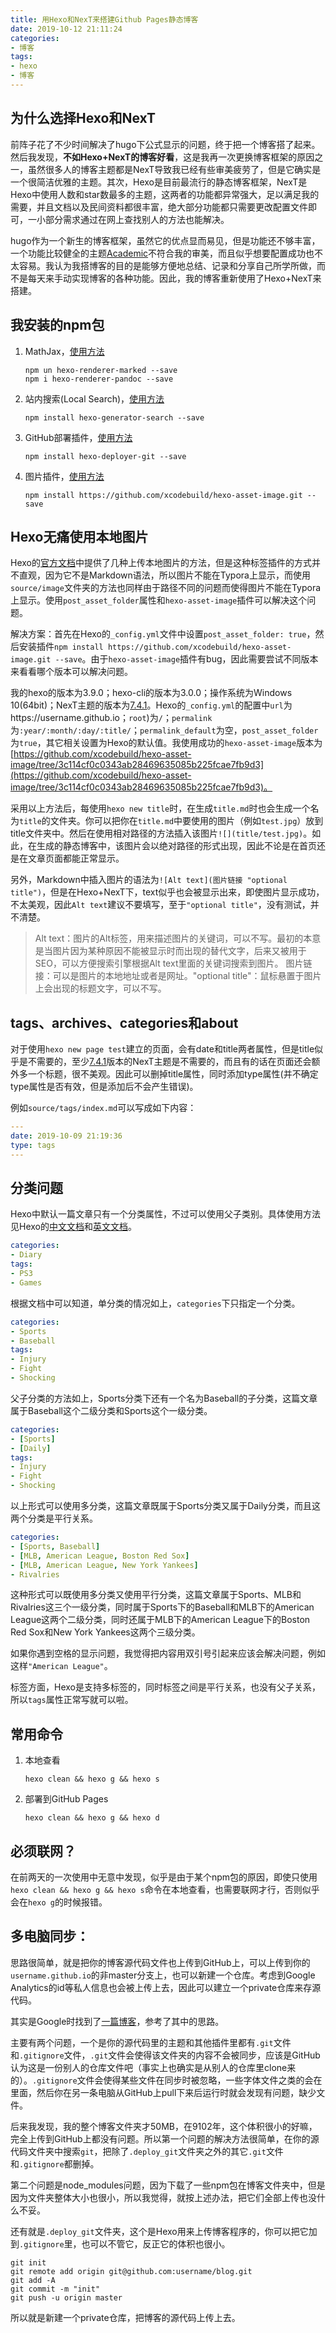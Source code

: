 ```yaml
---
title: 用Hexo和NexT来搭建Github Pages静态博客
date: 2019-10-12 21:11:24
categories:
- 博客
tags:
- hexo
- 博客
---
```


## 为什么选择Hexo和NexT

前阵子花了不少时间解决了hugo下公式显示的问题，终于把一个博客搭了起来。然后我发现，**不如Hexo+NexT的博客好看**，这是我再一次更换博客框架的原因之一，虽然很多人的博客主题都是NexT导致我已经有些审美疲劳了，但是它确实是一个很简洁优雅的主题。其次，Hexo是目前最流行的静态博客框架，NexT是Hexo中使用人数和star数最多的主题，这两者的功能都异常强大，足以满足我的需要，并且文档以及民间资料都很丰富，绝大部分功能都只需要更改配置文件即可，一小部分需求通过在网上查找别人的方法也能解决。

hugo作为一个新生的博客框架，虽然它的优点显而易见，但是功能还不够丰富，一个功能比较健全的主题[Academic](https://themes.gohugo.io/academic/)不符合我的审美，而且似乎想要配置成功也不太容易。我认为我搭博客的目的是能够方便地总结、记录和分享自己所学所做，而不是每天来手动实现博客的各种功能。因此，我的博客重新使用了Hexo+NexT来搭建。

<!-- more -->

## 我安装的npm包

1. MathJax，[使用方法](https://theme-next.org/docs/third-party-services/math-equations)

   ```shell
   npm un hexo-renderer-marked --save
   npm i hexo-renderer-pandoc --save
   ```

2. 站内搜索(Local Search)，[使用方法](https://theme-next.org/docs/third-party-services/search-services#Local-Search)

   ```shell
   npm install hexo-generator-search --save
   ```

3. GitHub部署插件，[使用方法](https://hexo.io/zh-cn/docs/one-command-deployment#Git)

   ```shell
   npm install hexo-deployer-git --save
   ```

4. 图片插件，[使用方法](https://github.com/xcodebuild/hexo-asset-image/)

   ```shell
   npm install https://github.com/xcodebuild/hexo-asset-image.git --save
   ```

## Hexo无痛使用本地图片

Hexo的[官方文档](https://hexo.io/zh-cn/docs/asset-folders)中提供了几种上传本地图片的方法，但是这种标签插件的方式并不直观，因为它不是Markdown语法，所以图片不能在Typora上显示，而使用`source/image`文件夹的方法也同样由于路径不同的问题而使得图片不能在Typora上显示。使用`post_asset_folder`属性和`hexo-asset-image`插件可以解决这个问题。

解决方案：首先在Hexo的`_config.yml`文件中设置`post_asset_folder: true`，然后安装插件`npm install https://github.com/xcodebuild/hexo-asset-image.git --save`。由于`hexo-asset-image`插件有bug，因此需要尝试不同版本来看看哪个版本可以解决问题。

我的hexo的版本为3.9.0；hexo-cli的版本为3.0.0；操作系统为Windows 10(64bit)；NexT主题的版本为[7.4.1](https://github.com/theme-next/hexo-theme-next/releases/tag/v7.4.1)。Hexo的`_config.yml`的配置中`url`为https://username.github.io；`root`)为`/`；`permalink`为`:year/:month/:day/:title/`；`permalink_default`为空，`post_asset_folder`为`true`，其它相关设置为Hexo的默认值。我使用成功的`hexo-asset-image`版本为[https://github.com/xcodebuild/hexo-asset-image/tree/3c114cf0c0343ab28469635085b225fcae7fb9d3](https://github.com/xcodebuild/hexo-asset-image/tree/3c114cf0c0343ab28469635085b225fcae7fb9d3)。

采用以上方法后，每使用`hexo new title`时，在生成`title.md`时也会生成一个名为`title`的文件夹。你可以把你在`title.md`中要使用的图片（例如`test.jpg`）放到title文件夹中。然后在使用相对路径的方法插入该图片`![](title/test.jpg)`。如此，在生成的静态博客中，该图片会以绝对路径的形式出现，因此不论是在首页还是在文章页面都能正常显示。

另外，Markdown中插入图片的语法为`![Alt text](图片链接 "optional title")`，但是在Hexo+NexT下，text似乎也会被显示出来，即使图片显示成功，不太美观，因此`Alt text`建议不要填写，至于`"optional title"`，没有测试，并不清楚。

> Alt text：图片的Alt标签，用来描述图片的关键词，可以不写。最初的本意是当图片因为某种原因不能被显示时而出现的替代文字，后来又被用于SEO，可以方便搜索引擎根据Alt text里面的关键词搜索到图片。 图片链接：可以是图片的本地地址或者是网址。"optional title"：鼠标悬置于图片上会出现的标题文字，可以不写。 

## tags、archives、categories和about

对于使用`hexo new page test`建立的页面，会有date和title两者属性，但是title似乎是不需要的，至少[7.4.1](https://github.com/theme-next/hexo-theme-next/releases/tag/v7.4.1)版本的NexT主题是不需要的，而且有的话在页面还会额外多一个标题，很不美观。因此可以删掉title属性，同时添加type属性(并不确定type属性是否有效，但是添加后不会产生错误)。

例如`source/tags/index.md`可以写成如下内容：

```yaml
---
date: 2019-10-09 21:19:36
type: tags
---
```

## 分类问题

Hexo中默认一篇文章只有一个分类属性，不过可以使用父子类别。具体使用方法见Hexo的[中文文档](https://hexo.io/zh-cn/docs/front-matter#分类和标签)和[英文文档](https://hexo.io/docs/front-matter.html#Categories-amp-Tags)。

```yaml
categories:
- Diary
tags:
- PS3
- Games
```

根据文档中可以知道，单分类的情况如上，`categories`下只指定一个分类。

```yaml
categories:
- Sports
- Baseball
tags:
- Injury
- Fight
- Shocking
```

父子分类的方法如上，Sports分类下还有一个名为Baseball的子分类，这篇文章属于Baseball这个二级分类和Sports这个一级分类。

```yaml
categories:
- [Sports]
- [Daily]
tags:
- Injury
- Fight
- Shocking
```

以上形式可以使用多分类，这篇文章既属于Sports分类又属于Daily分类，而且这两个分类是平行关系。

```yaml
categories:
- [Sports, Baseball]
- [MLB, American League, Boston Red Sox]
- [MLB, American League, New York Yankees]
- Rivalries
```

这种形式可以既使用多分类又使用平行分类，这篇文章属于Sports、MLB和Rivalries这三个一级分类，同时属于Sports下的Baseball和MLB下的American League这两个二级分类，同时还属于MLB下的American League下的Boston Red Sox和New York Yankees这两个三级分类。

如果你遇到空格的显示问题，我觉得把内容用双引号引起来应该会解决问题，例如这样`"American League"`。

标签方面，Hexo是支持多标签的，同时标签之间是平行关系，也没有父子关系，所以`tags`属性正常写就可以啦。

## 常用命令

1. 本地查看

   ```shell
   hexo clean && hexo g && hexo s
   ```

2. 部署到GitHub Pages

   ```shell
   hexo clean && hexo g && hexo d
   ```

## 必须联网？

在前两天的一次使用中无意中发现，似乎是由于某个npm包的原因，即使只使用`hexo clean && hexo g && hexo s`命令在本地查看，也需要联网才行，否则似乎会在`hexo g`的时候报错。

## 多电脑同步：

思路很简单，就是把你的博客源代码文件也上传到GitHub上，可以上传到你的`username.github.io`的非master分支上，也可以新建一个仓库。考虑到Google Analytics的id等私人信息也会被上传上去，因此可以建立一个private仓库来存源代码。

其实是Google时找到了[一篇博客](https://segmentfault.com/a/1190000017784822)，参考了其中的思路。

主要有两个问题，一个是你的源代码里的主题和其他插件里都有`.git`文件和`.gitignore`文件，`.git`文件会使得该文件夹的内容不会被同步，应该是GitHub认为这是一份别人的仓库文件吧（事实上也确实是从别人的仓库里clone来的）。`.gitignore`文件会使得某些文件在同步时被忽略，一些字体文件之类的会在里面，然后你在另一条电脑从GitHub上pull下来后运行时就会发现有问题，缺少文件。

后来我发现，我的整个博客文件夹才50MB，在9102年，这个体积很小的好嘛，完全上传到GitHub上都没有问题。所以第一个问题的解决方法很简单，在你的源代码文件夹中搜索`git`，把除了`.deploy_git`文件夹之外的其它`.git`文件和`.gitignore`都删掉。

第二个问题是node_modules问题，因为下载了一些npm包在博客文件夹中，但是因为文件夹整体大小也很小，所以我觉得，就按上述办法，把它们全部上传也没什么不妥。

还有就是`.deploy_git`文件夹，这个是Hexo用来上传博客程序的，你可以把它加到`.gitignore`里，也可以不管它，反正它的体积也很小。

```shell
git init
git remote add origin git@github.com:username/blog.git
git add -A
git commit -m "init"
git push -u origin master
```

所以就是新建一个private仓库，把博客的源代码上传上去。